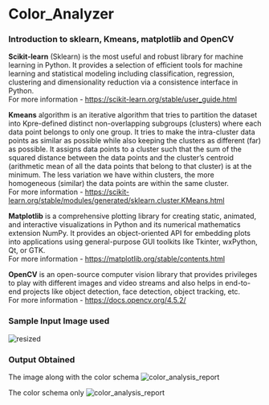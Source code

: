 # Color_Analyzer

### Introduction to sklearn, Kmeans, matplotlib and OpenCV

**Scikit-learn** (Sklearn) is the most useful and robust library for machine learning in Python. It provides a selection of efficient tools for machine learning and statistical modeling including classification, regression, clustering and dimensionality reduction via a consistence interface in Python.<br>
For more information - https://scikit-learn.org/stable/user_guide.html

**Kmeans** algorithm is an iterative algorithm that tries to partition the dataset into Kpre-defined distinct non-overlapping subgroups (clusters) where each data point belongs to only one group. It tries to make the intra-cluster data points as similar as possible while also keeping the clusters as different (far) as possible. It assigns data points to a cluster such that the sum of the squared distance between the data points and the cluster’s centroid (arithmetic mean of all the data points that belong to that cluster) is at the minimum. The less variation we have within clusters, the more homogeneous (similar) the data points are within the same cluster.<br>
For more information - https://scikit-learn.org/stable/modules/generated/sklearn.cluster.KMeans.html

**Matplotlib** is a comprehensive plotting library for creating static, animated, and interactive visualizations in Python and its numerical mathematics extension NumPy. It provides an object-oriented API for embedding plots into applications using general-purpose GUI toolkits like Tkinter, wxPython, Qt, or GTK. <br>
For more information - https://matplotlib.org/stable/contents.html

**OpenCV** is an open-source computer vision library that provides privileges to play with different images and video streams and also helps in end-to-end projects like object detection, face detection, object tracking, etc.<br>
For more information - https://docs.opencv.org/4.5.2/



### Sample Input Image used
![resized](https://user-images.githubusercontent.com/50414959/125033649-38b0b180-e0ad-11eb-9d20-b492eb64cd7e.jpg)



### Output Obtained

The image along with the color schema
![color_analysis_report](https://user-images.githubusercontent.com/50414959/125033834-76add580-e0ad-11eb-8217-e421810809e1.png)


The color schema only
![color_analysis_report](https://user-images.githubusercontent.com/50414959/125032395-875d4c00-e0ab-11eb-8e7e-90f23b58706d.png)

